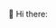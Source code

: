 👋 Hi there:
<!-- My name is Hoang Huy and I'm a computer science student at APCS.

🌱 Interests:
- Web development (backend).

📫 Reach me by email or Linkedin: huydh.tech@gmail.com | https://www.linkedin.com/in/huy-duong-hoang-4a6b2b213/.
 -->
<!---
DuongHoangHuy/DuongHoangHuy is a ✨ special ✨ repository because its `README.md` (this file) appears on your GitHub profile.
You can click the Preview link to take a look at your changes.
--->
